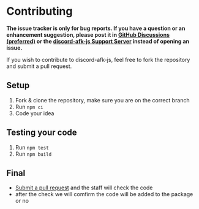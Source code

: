 # Contributing

**The issue tracker is only for bug reports. If you have a question or an enhancement suggestion, please post it in [GitHub Discussions (preferred)](https://github.com/CyraTeam/discord-afk-js/discussions) or the [discord-afk-js Support Server](https://www.cyrabot.my.id/discord/) instead of opening an issue.**

If you wish to contribute to discord-afk-js, feel free to fork the repository and submit a pull request.

## Setup

1. Fork & clone the repository, make sure you are on the correct branch
2. Run `npm ci`
3. Code your idea

## Testing your code
1. Run `npm test`
2. Run `npm build`

## Final
- [Submit a pull request](https://github.com/CyraTeam/discord-afk-js/compare) and the staff will check the code
- after the check we will comfirm the code will be added to the package or no
